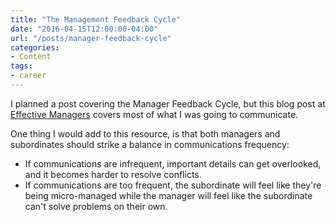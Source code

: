 ```yaml
---
title: "The Management Feedback Cycle"
date: "2016-04-15T12:00:00-04:00"
url: "/posts/manager-feedback-cycle"
categories:
- Content
tags:
- career
---
```


I planned a post covering the Manager Feedback Cycle, but this blog post at
[Effective Managers][EM] covers most of what I was going to communicate.

One thing I would add to this resource, is that both managers and subordinates
should strike a balance in communications frequency:

* If communications are infrequent, important details can get overlooked, and it
  becomes harder to resolve conflicts.
* If communications are too frequent, the subordinate will feel like they're
  being micro-managed while the manager will feel like the subordinate can't
  solve problems on their own.

[EM]: http://www.effectivemanagers.com/dwight-mihalicz/what-are-todays-most-effective-managers-doing-feedback-loops/
